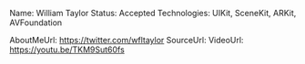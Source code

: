 Name: William Taylor
Status: Accepted
Technologies: UIKit, SceneKit, ARKit, AVFoundation

AboutMeUrl: https://twitter.com/wfltaylor
SourceUrl: 
VideoUrl: https://youtu.be/TKM9Sut60fs

<!---
EXAMPLE
Name: John Appleseed
Status: Submitted <or> Winner <or> Distinguished <or> Rejected
Technologies: SwiftUI, RealityKit, CoreGraphic

AboutMeUrl: https://linkedin.com/in/johnappleseed
SourceUrl: https://github.com/johnappleseed/wwdc2025
VideoUrl: https://youtu.be/ABCDE123456
-->
